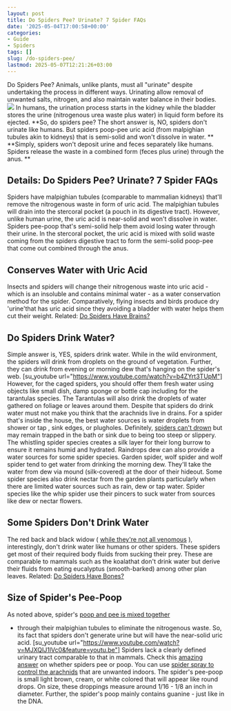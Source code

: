 ```yaml
---
layout: post
title: Do Spiders Pee? Urinate? 7 Spider FAQs
date: '2025-05-04T17:00:58+00:00'
categories:
- Guide
- Spiders
tags: []
slug: /do-spiders-pee/
lastmod: 2025-05-07T12:21:26+03:00
---
```


Do Spiders Pee? Animals, unlike plants, must all "urinate" despite undertaking the process in different ways. Urinating allow removal of unwanted salts, nitrogen, and also maintain water balance in their bodies.
![](/assets/img/12/Pest-Control.jpg)
In humans, the urination process starts in the kidney while the bladder stores the urine (nitrogenous urea waste plus water) in liquid form before its ejected.
**So, do spiders pee? The short answer is, NO, spiders don't urinate like humans. But spiders poop-pee uric acid (from malpighian tubules akin to kidneys) that is semi-solid and won't dissolve in water. **
**Simply, spiders won't deposit urine and feces separately like humans. Spiders release the waste in a combined form (feces plus urine) through the anus. **
## Details: Do Spiders Pee? Urinate? 7 Spider FAQs
Spiders have malpighian tubules (comparable to mammalian kidneys) that'll remove the nitrogenous waste in form of uric acid. The malpighian tubules will drain into the stercoral pocket (a pouch in its digestive tract).
However, unlike human urine, the uric acid is near-solid and won't dissolve in water. Spiders pee-poop that's semi-solid help them avoid losing water through their urine.
In the stercoral pocket, the uric acid is mixed with solid waste coming from the spiders digestive tract to form the semi-solid poop-pee that come out combined through the anus.
## Conserves Water with Uric Acid
Insects and spiders will change their nitrogenous waste into uric acid - which is an insoluble and contains minimal water - as a water conservation method for the spider.
Comparatively, flying insects and birds produce dry 'urine'that has uric acid since they avoiding a bladder with water helps them cut their weight.
Related:
[Do Spiders Have Brains?](https://pestpolicy.com/do-spiders-have-brains/)
## Do Spiders Drink Water?
Simple answer is, YES, spiders drink water. While in the wild environment, the spiders will drink from droplets on the ground of vegetation. Further, they can drink from evening or morning dew that's hanging on the spider's web.
[su_youtube url="https://www.youtube.com/watch?v=b4ZYrt3TUpM"]
However, for the caged spiders, you should offer them fresh water using objects like small dish, damp sponge or bottle cap including for the tarantulas species. The Tarantulas will also drink the droplets of water gathered on foliage or leaves around them.
Despite that spiders do drink water must not make you think that the arachnids live in drains. For a spider that's inside the house, the best water sources is water droplets from shower or tap , sink edges, or plugholes.
Definitely,
[spiders can't drown](https://pestpolicy.com/can-you-drown-a-spider/)
but may remain trapped in the bath or sink due to being too steep or slippery. The whistling spider species creates a silk layer for their long burrow to ensure it remains humid and hydrated.
Raindrops dew can also provide a water sources for some spider species. Garden spider, wolf spider and wolf spider tend to get water from drinking the morning dew. They'll take the water from dew via mound (silk-covered) at the door of their hideout.
Some spider species also drink nectar from the garden plants particularly when there are limited water sources such as rain, dew or tap water. Spider species like the whip spider use their pincers to suck water from sources like dew or nectar flowers.
## Some Spiders Don't Drink Water
The red back and black widow (
[while they're not all venomous](https://pestpolicy.com/how-venemous-is-a-black-spider-with-white-dots/)
), interestingly, don't drink water like humans or other spiders. These spiders get most of their required body fluids from sucking their prey.
These are comparable to mammals such as the koalathat don't drink water but derive their fluids from eating eucalyptus (smooth-barked) among other plan leaves.
Related:
[Do Spiders Have Bones?](https://pestpolicy.com/do-spiders-have-bones/)
## Size of Spider's Pee-Poop
As noted above, spider's
[poop and pee is mixed together](https://pestpolicy.com/)
- through their malpighian tubules to eliminate the nitrogenous waste. So, its fact that spiders don't generate urine but will have the near-solid uric acid.
[su_youtube url="https://www.youtube.com/watch?v=MJXQIJ1lVc0&feature=youtu.be"]
Spiders lack a clearly defined urinary tract comparable to that in mammals. Check this
[amazing answer](https://www.quora.com/Do-spiders-defecate-urinate-and-is-it-harmful-to-humans)
on whether spiders pee or poop. You can use
[spider spray to control the arachnids](https://pestpolicy.com/best-spider-spray-for-indoors/)
that are unwanted indoors.
The spider's pee-poop is small light brown, cream, or white colored that will appear like round drops. On size, these droppings measure around 1/16 - 1/8 an inch in diameter. Further, the spider's poop mainly contains guanine - just like in the DNA.
